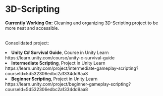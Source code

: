 # 3D-Scripting

<strong>Currently Working On:</strong> Cleaning and organizing 3D-Scripting project to be more neat and accessible.
<br><br>

Consolidated project:
<li>
  <strong>Unity C# Survival Guide</strong>, Course in Unity Learn<br>
  https://learn.unity.com/course/unity-c-survival-guide
</li>
<li>
  <strong>Intermediate Scripting</strong>, Project in Unity Learn<br>
  https://learn.unity.com/project/intermediate-gameplay-scripting?courseId=5d532306edbc2a1334dd9aa8
</li>
<li>
  <strong>Beginner Scripting</strong>, Project in Unity Learn<br>
  https://learn.unity.com/project/beginner-gameplay-scripting?courseId=5d532306edbc2a1334dd9aa8
</li>
